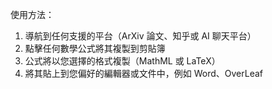 使用方法：
1. 導航到任何支援的平台（ArXiv 論文、知乎或 AI 聊天平台）
2. 點擊任何數學公式將其複製到剪貼簿
3. 公式將以您選擇的格式複製（MathML 或 LaTeX）
4. 將其貼上到您偏好的編輯器或文件中，例如 Word、OverLeaf
